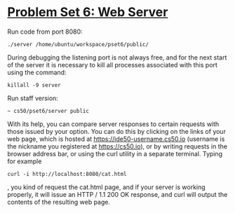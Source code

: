 [Problem Set 6: Web Server](http://cdn.cs50.net/2015/fall/psets/6/pset6/pset6.html)
===


Run code from port 8080:

    ./server /home/ubuntu/workspace/pset6/public/


During debugging the listening port is not always free, and for the next start of the server it is necessary to kill all processes associated with this port using the command:

    killall -9 server


Run staff version:

    ~ cs50/pset6/server public

With its help, you can compare server responses to certain requests with those issued by your option. You can do this by clicking on the links of your web page, which is hosted at https://ide50-username.cs50.io (username is the nickname you registered at https://cs50.io), or by writing requests in the browser address bar, or using the curl utility in a separate terminal. Typing for example

    curl -i http://localhost:8080/cat.html
    
, you kind of request the cat.html page, and if your server is working properly, it will issue an HTTP / 1.1 200 OK response, and curl will output the contents of the resulting web page.
